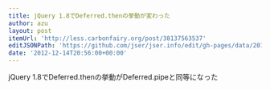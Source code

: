 ```yaml
---
title: jQuery 1.8でDeferred.thenの挙動が変わった
author: azu
layout: post
itemUrl: 'http://less.carbonfairy.org/post/38137563537'
editJSONPath: 'https://github.com/jser/jser.info/edit/gh-pages/data/2012/12/index.json'
date: '2012-12-14T20:56:00+00:00'
---
```

jQuery 1.8でDeferred.thenの挙動がDeferred.pipeと同等になった
